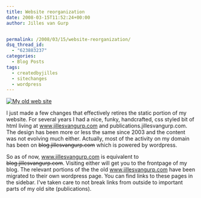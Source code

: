```yaml
---
title: Website reorganization
date: 2008-03-15T11:52:24+00:00
author: Jilles van Gurp


permalink: /2008/03/15/website-reorganization/
dsq_thread_id:
  - "623883237"
categories:
  - Blog Posts
tags:
  - createdbyjilles
  - sitechanges
  - wordpress
---
```

[![My old web site](https://www.jillesvangurp.com/wp-content/uploads/2008/03/oldwebsite.png)](https://www.jillesvangurp.com/wp-content/uploads/2008/03/oldwebsite.png)

I just made a few changes that effectively retires the static portion of my website. For several years I had a nice, funky, handcrafted, css styled bit of html living at www.jillesvangurp.com and publications.jillesvangurp.com. The design has been more or less the same since 2003 and the content was not evolving much either. Actually, most of the activity on my domain has been on ~~blog.jillesvangurp.com~~ which is powered by wordpress.

So as of now, www.jillesvangurp.com is equivalent to ~~blog.jillesvangurp.com~~. Visiting either will get you to the frontpage of my blog. The relevant portions of the the old www.jillesvangurp.com have been migrated to their own wordpress page. You can find links to these pages in the sidebar. I've taken care to not break links from outside to important parts of my old site (publications).

